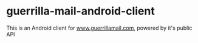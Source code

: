 # guerrilla-mail-android-client
This is an Android client for www.guerrillamail.com, powered by it's public API
